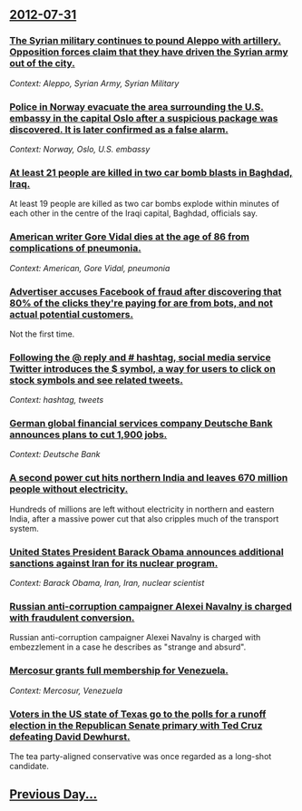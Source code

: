 ## [2012-07-31](/news/2012/07/31/index.md)

### [The Syrian military continues to pound Aleppo with artillery. Opposition forces claim that they have driven the Syrian army out of the city. ](/news/2012/07/31/the-syrian-military-continues-to-pound-aleppo-with-artillery-opposition-forces-claim-that-they-have-driven-the-syrian-army-out-of-the-city.md)
_Context: Aleppo, Syrian Army, Syrian Military_

### [Police in Norway evacuate the area surrounding the U.S. embassy in the capital Oslo after a suspicious package was discovered. It is later confirmed as a false alarm. ](/news/2012/07/31/police-in-norway-evacuate-the-area-surrounding-the-u-s-embassy-in-the-capital-oslo-after-a-suspicious-package-was-discovered-it-is-later-c.md)
_Context: Norway, Oslo, U.S. embassy_

### [At least 21 people are killed in two car bomb blasts in Baghdad, Iraq. ](/news/2012/07/31/at-least-21-people-are-killed-in-two-car-bomb-blasts-in-baghdad-iraq.md)
At least 19 people are killed as two car bombs explode within minutes of each other in the centre of the Iraqi capital, Baghdad, officials say.

### [American writer Gore Vidal dies at the age of 86 from complications of pneumonia. ](/news/2012/07/31/american-writer-gore-vidal-dies-at-the-age-of-86-from-complications-of-pneumonia.md)
_Context: American, Gore Vidal, pneumonia_

### [Advertiser accuses Facebook of fraud after discovering that 80% of the clicks they're paying for are from bots, and not actual potential customers. ](/news/2012/07/31/advertiser-accuses-facebook-of-fraud-after-discovering-that-80-of-the-clicks-they-re-paying-for-are-from-bots-and-not-actual-potential-cus.md)
Not the first time.

### [Following the @ reply and # hashtag, social media service Twitter introduces the $ symbol, a way for users to click on stock symbols and see related tweets. ](/news/2012/07/31/following-the-reply-and-hashtag-social-media-service-twitter-introduces-the-symbol-a-way-for-users-to-click-on-stock-symbols-and-see.md)
_Context: hashtag, tweets_

### [German global financial services company Deutsche Bank announces plans to cut 1,900 jobs. ](/news/2012/07/31/german-global-financial-services-company-deutsche-bank-announces-plans-to-cut-1-900-jobs.md)
_Context: Deutsche Bank_

### [A second power cut hits northern India and leaves 670 million people without electricity. ](/news/2012/07/31/a-second-power-cut-hits-northern-india-and-leaves-670-million-people-without-electricity.md)
Hundreds of millions are left without electricity in northern and eastern India, after a massive power cut that also cripples much of the transport system.

### [United States President Barack Obama announces additional sanctions against Iran for its nuclear program. ](/news/2012/07/31/united-states-president-barack-obama-announces-additional-sanctions-against-iran-for-its-nuclear-program.md)
_Context: Barack Obama, Iran, Iran, nuclear scientist_

### [Russian anti-corruption campaigner Alexei Navalny is charged with fraudulent conversion. ](/news/2012/07/31/russian-anti-corruption-campaigner-alexei-navalny-is-charged-with-fraudulent-conversion.md)
Russian anti-corruption campaigner Alexei Navalny is charged with embezzlement in a case he describes as &quot;strange and absurd&quot;.

### [Mercosur grants full membership for Venezuela. ](/news/2012/07/31/mercosur-grants-full-membership-for-venezuela.md)
_Context: Mercosur, Venezuela_

### [Voters in the US state of Texas go to the polls for a runoff election in the Republican Senate primary with Ted Cruz defeating David Dewhurst. ](/news/2012/07/31/voters-in-the-us-state-of-texas-go-to-the-polls-for-a-runoff-election-in-the-republican-senate-primary-with-ted-cruz-defeating-david-dewhurs.md)
The tea party-aligned conservative was once regarded as a long-shot candidate.

## [Previous Day...](/news/2012/07/30/index.md)

